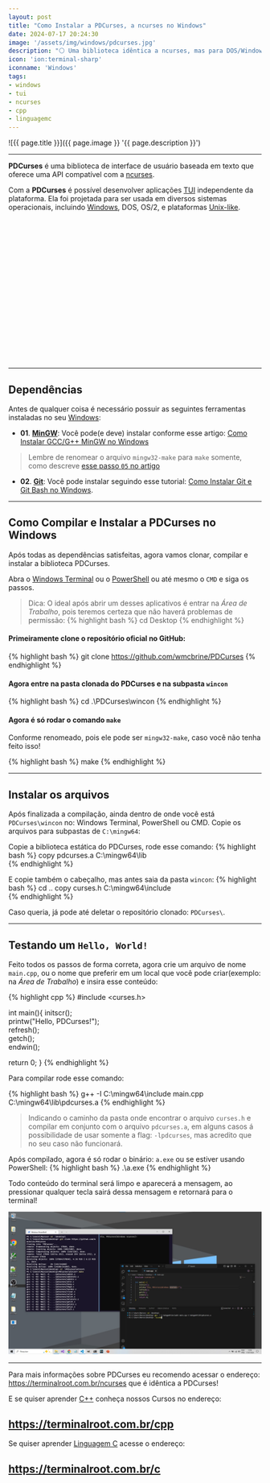 ```yaml
---
layout: post
title: "Como Instalar a PDCurses, a ncurses no Windows"
date: 2024-07-17 20:24:30
image: '/assets/img/windows/pdcurses.jpg'
description: "⚪ Uma biblioteca idêntica a ncurses, mas para DOS/Windows."
icon: 'ion:terminal-sharp'
iconname: 'Windows'
tags:
- windows
- tui
- ncurses
- cpp
- linguagemc
---
```


![{{ page.title }}]({{ page.image }} '{{ page.description }}')

---

**PDCurses** é uma biblioteca de interface de usuário baseada em texto que oferece uma API compatível com a [ncurses](https://terminalroot.com.br/ncurses).

Com a **PDCurses** é possível desenvolver aplicações [TUI](https://terminalroot.com.br/tags#tui) independente da plataforma. Ela foi projetada para ser usada em diversos sistemas operacionais, incluindo [Windows](https://terminalroot.com.br/tags#windows), DOS, OS/2, e plataformas [Unix-like](https://terminalroot.com.br/tags#unix).


<!-- SQUARE - GAMES ROOT -->
<script async src="//pagead2.googlesyndication.com/pagead/js/adsbygoogle.js"></script>
<ins class="adsbygoogle"
style="display:inline-block;width:336px;height:280px"
data-ad-client="ca-pub-2838251107855362"
data-ad-slot="5351066970"></ins>
<script>
(adsbygoogle = window.adsbygoogle || []).push({});
</script>

---

## Dependências
Antes de qualquer coisa é necessário possuir as seguintes ferramentas instaladas no seu [Windows](https://terminalroot.com.br/tags#windows):

+ **01**. **[MinGW](https://terminalroot.com.br/2022/12/como-instalar-gcc-gpp-mingw-no-windows.html)**: Você pode(e deve) instalar conforme esse artigo: [Como Instalar GCC/G++ MinGW no Windows](https://terminalroot.com.br/2022/12/como-instalar-gcc-gpp-mingw-no-windows.html)
> Lembre de renomear o arquivo `mingw32-make` para `make` somente, como descreve [esse passo `05` no artigo](https://terminalroot.com.br/2022/12/como-instalar-gcc-gpp-mingw-no-windows.html#05-dica-adicional-e-importante)

+ **02**. **[Git](https://terminalroot.com.br/2023/03/como-instalar-git-e-git-bash-no-windows.html)**: Você pode instalar seguindo esse tutorial: [Como Instalar Git e Git Bash no Windows](https://terminalroot.com.br/2023/03/como-instalar-git-e-git-bash-no-windows.html).

---

## Como Compilar e Instalar a PDCurses no Windows
Após todas as dependências satisfeitas, agora vamos clonar, compilar e instalar a biblioteca PDCurses.

Abra o [Windows Terminal](https://terminalroot.com.br/2023/04/melhore-seu-desempenho-utilizando-o-windows-terminal.html) ou o [PowerShell](https://terminalroot.com.br/tags#powershell) ou até mesmo o `CMD` e siga os passos.
> Dica: O ideal após abrir um desses aplicativos é entrar na *Área de Trabalho*, pois teremos certeza que não haverá problemas de permissão:
{% highlight bash %}
cd Desktop
{% endhighlight %}

#### Primeiramente clone o repositório oficial no GitHub:
{% highlight bash %}
git clone https://github.com/wmcbrine/PDCurses
{% endhighlight %}

#### Agora entre na pasta clonada do PDCurses e na subpasta `wincon`
{% highlight bash %}
cd .\PDCurses\wincon
{% endhighlight %}

#### Agora é só rodar o comando `make`
Conforme renomeado, pois ele pode ser `mingw32-make`, caso você não tenha feito isso!

{% highlight bash %}
make
{% endhighlight %}

---

## Instalar os arquivos
Após finalizada a compilação, ainda dentro de onde você está `PDCurses\wincon` no: Windows Terminal, PowerShell ou CMD. Copie os arquivos para subpastas de `C:\mingw64`:

Copie a biblioteca estática do PDCurses, rode esse comando:
{% highlight bash %}
copy pdcurses.a C:\mingw64\lib\
{% endhighlight %}

E copie também o cabeçalho, mas antes saia da pasta `wincon`:
{% highlight bash %}
cd ..
copy curses.h C:\mingw64\include\
{% endhighlight %}

Caso queria, já pode até deletar o repositório clonado: `PDCurses\`.

---

## Testando um `Hello, World!`
Feito todos os passos de forma correta, agora crie um arquivo de nome `main.cpp`, ou o nome que preferir em um local que você pode criar(exemplo: na *Área de Trabalho*) e insira esse conteúdo:

{% highlight cpp %}
#include <curses.h>

int main(){	
  initscr();			
  printw("Hello, PDCurses!");	
  refresh();			
  getch();			
  endwin();			

  return 0;
}
{% endhighlight %}

Para compilar rode esse comando:

{% highlight bash %}
g++ -I C:\mingw64\include main.cpp C:\mingw64\lib\pdcurses.a
{% endhighlight %}
> Indicando o caminho da pasta onde encontrar o arquivo `curses.h` e compilar em conjunto com o arquivo `pdcurses.a`, em alguns casos á possibilidade de usar somente a flag: `-lpdcurses`, mas acredito que no seu caso não funcionará.

Após compilado, agora é só rodar o binário: `a.exe` ou se estiver usando PowerShell:
{% highlight bash %}
.\a.exe
{% endhighlight %}

Todo conteúdo do terminal será limpo e aparecerá a mensagem, ao pressionar qualquer tecla sairá dessa mensagem e retornará para o terminal!

[![PDCurses rodando](/assets/img/windows/pdcurses-print-2.jpg)](/assets/img/windows/pdcurses-print-2.jpg)

---

Para mais informações sobre PDCurses eu recomendo acessar o endereço: <https://terminalroot.com.br/ncurses> que é idêntica a PDCurses!

E se quiser aprender [C++](https://terminalroot.com.br/cpp) conheça nossos Cursos no endereço:
## <https://terminalroot.com.br/cpp>

Se quiser aprender [Linguagem C](https://terminalroot.com.br/c) acesse o endereço:
## <https://terminalroot.com.br/c>


